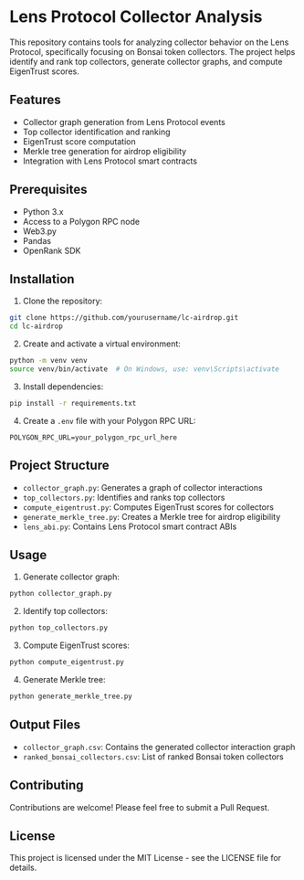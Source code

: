 # Lens Protocol Collector Analysis

This repository contains tools for analyzing collector behavior on the Lens Protocol, specifically focusing on Bonsai token collectors. The project helps identify and rank top collectors, generate collector graphs, and compute EigenTrust scores.

## Features

- Collector graph generation from Lens Protocol events
- Top collector identification and ranking
- EigenTrust score computation
- Merkle tree generation for airdrop eligibility
- Integration with Lens Protocol smart contracts

## Prerequisites

- Python 3.x
- Access to a Polygon RPC node
- Web3.py
- Pandas
- OpenRank SDK

## Installation

1. Clone the repository:
```bash
git clone https://github.com/yourusername/lc-airdrop.git
cd lc-airdrop
```

2. Create and activate a virtual environment:
```bash
python -m venv venv
source venv/bin/activate  # On Windows, use: venv\Scripts\activate
```

3. Install dependencies:
```bash
pip install -r requirements.txt
```

4. Create a `.env` file with your Polygon RPC URL:
```
POLYGON_RPC_URL=your_polygon_rpc_url_here
```

## Project Structure

- `collector_graph.py`: Generates a graph of collector interactions
- `top_collectors.py`: Identifies and ranks top collectors
- `compute_eigentrust.py`: Computes EigenTrust scores for collectors
- `generate_merkle_tree.py`: Creates a Merkle tree for airdrop eligibility
- `lens_abi.py`: Contains Lens Protocol smart contract ABIs

## Usage

1. Generate collector graph:
```bash
python collector_graph.py
```

2. Identify top collectors:
```bash
python top_collectors.py
```

3. Compute EigenTrust scores:
```bash
python compute_eigentrust.py
```

4. Generate Merkle tree:
```bash
python generate_merkle_tree.py
```

## Output Files

- `collector_graph.csv`: Contains the generated collector interaction graph
- `ranked_bonsai_collectors.csv`: List of ranked Bonsai token collectors

## Contributing

Contributions are welcome! Please feel free to submit a Pull Request.

## License

This project is licensed under the MIT License - see the LICENSE file for details. 
